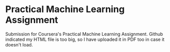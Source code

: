 # Practical Machine Learning Assignment


Submission for Coursera's Practical Machine Learning Assignment. 
Github indicated my HTML file is too big, so I have uploaded it in PDF too in case it doesn't load.
